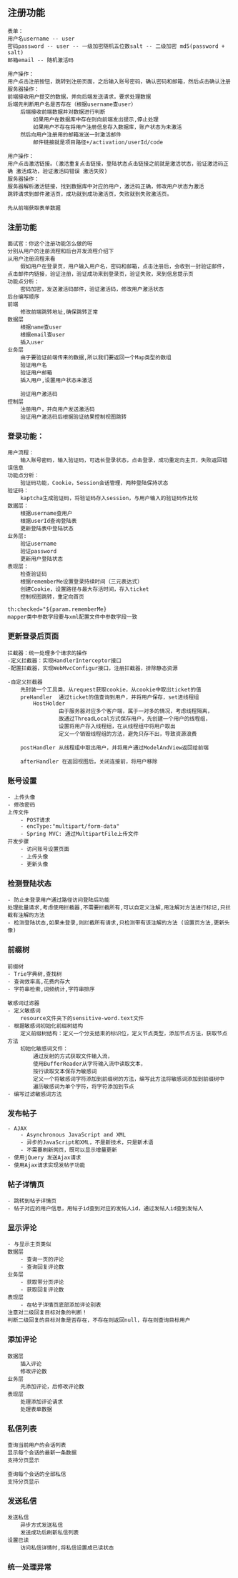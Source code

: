 ## 注册功能
    表单：
    用户名username -- user
    密码password -- user -- 一级加密随机五位数salt -- 二级加密 md5(password + salt)
    邮箱email -- 随机激活码

    用户操作：
    用户点击注册按钮，跳转到注册页面，之后输入账号密码，确认密码和邮箱，然后点击确认注册
    服务器操作：
    前端接收用户提交的数据，并向后端发送请求，要求处理数据
    后端先判断用户名是否存在（根据username查user）
        后端接收前端数据并对数据进行判断
            如果用户在数据库中存在则向前端发出提示,停止处理
            如果用户不存在将用户注册信息存入数据库，账户状态为未激活
        然后向用户注册用的邮箱发送一封激活邮件
            邮件链接就是项目路径+/activation/userId/code

    用户操作：
    用户点击激活链接。(激活重复点击链接，登陆状态点击链接之前就是激活状态，验证激活码正确 激活成功，验证激活码错误 激活失败)
    服务器操作：
    服务器解析激活链接，找到数据库中对应的用户，激活码正确，修改用户状态为激活
    跳转请求到邮件激活页，成功就到成功激活页，失败就到失败激活页。

    先从前端获取表单数据

### 注册功能
    面试官：你这个注册功能怎么做的呀
    分别从用户的注册流程和后台开发流程介绍下
    从用户注册流程来看
        假如用户在登录页，用户输入用户名，密码和邮箱，点击注册后，会收到一封验证邮件，点击邮件内链接，验证注册，验证成功来到登录页，验证失败，来到信息提示页
    功能点分析：
        密码加密，发送激活码邮件，验证激活码，修改用户激活状态
    后台编写顺序
    前端
        修改前端跳转地址,确保跳转正常
    数据层
        根据name查user
        根据email查user
        插入user
    业务层
        由于要验证前端传来的数据,所以我们要返回一个Map类型的数组
        验证用户名
        验证用户邮箱
        插入用户,设置用户状态未激活

        验证用户激活码
    控制层
        注册用户，并向用户发送激活码
        验证用户激活码后根据验证结果控制视图跳转

### 登录功能：
    用户流程：
        输入账号密码，输入验证码，可选长登录状态，点击登录，成功重定向主页，失败返回错误信息
    功能点分析：
        验证码功能，Cookie，Session会话管理，两种登陆保持状态
    验证码：
        kaptcha生成验证码，将验证码存入session，与用户输入的验证码作比较
    数据层：
        根据username查用户
        根据userId查询登陆表
        更新登陆表中登陆状态
    业务层:
        验证username
        验证password
        更新用户登陆状态
    表现层：
        检查验证码
        根据rememberMe设置登录持续时间（三元表达式）
        创建Cookie，设置路径与最大存活时间，存入ticket
        控制视图跳转，重定向首页

    th:checked="${param.rememberMe} 
    mapper类中参数字段要与xml配置文件中参数字段一致

### 更新登录后页面
    拦截器：统一处理多个请求的操作
    -定义拦截器：实现HandlerInterceptor接口
    -配置拦截器，实现WebMvcConfigur接口，注册拦截器，排除静态资源
    
    -自定义拦截器
        先封装一个工具类，从request获取cookie，从cookie中取出ticket的值
        preHandler  通过ticket的值查询到用户，并将用户保存，set进线程组
            HostHolder
                    由于服务器对应多个客户端，属于一对多的情况，考虑线程隔离，
                    故通过ThreadLocal方式保存用户，先创建一个用户的线程组，
                    设置将用户存入线程组，在从线程组中将用户取出
                    定义一个销毁线程组的方法，避免只存不出，导致资源浪费
    
        postHandler 从线程组中取出用户，并将用户通过ModelAndView返回给前端

        afterHandler 在返回视图后，关闭连接前，将用户移除

### 账号设置
    - 上传头像
    - 修改密码
    上传文件
        - POST请求
        - encType:"multipart/form-data"
        - Spring MVC: 通过MultipartFile上传文件
    开发步骤
        - 访问账号设置页面
        - 上传头像
        - 更新头像

### 检测登陆状态
    - 防止未登录用户通过路径访问登陆后功能
    处理批量请求,考虑使用拦截器,不需要拦截所有,可以自定义注解,用注解对方法进行标记,只拦截有注解的方法
    - 检测登陆状态,如果未登录,则拦截所有请求,只检测带有该注解的方法 (设置页方法,更新头像)

### 前缀树
    前缀树
    - Trie字典树,查找树
    - 查询效率高,花费内存大
    - 字符串检索,词频统计,字符串排序

    敏感词过滤器
    - 定义敏感词
        resource文件夹下的sensitive-word.text文件
    - 根据敏感词初始化前缀树结构
        定义前缀树结构：定义一个分支结束的标识位，定义节点类型，添加节点方法，获取节点方法
        初始化敏感词文件：
            通过反射的方式获取文件输入流，
            使用BufferReader从字符输入流中读取文本，
            按行读取文本保存为敏感词
            定义一个将敏感词字符添加到前缀树的方法，编写此方法将敏感词添加到前缀树中
            遍历敏感词为单个字符，将字符添加到节点
    - 编写过滤敏感词方法

### 发布帖子
    - AJAX
        - Asynchronous JavaScript and XML
        - 异步的JavaScript和XML，不是新技术，只是新术语
        - 不需要刷新网页，既可以显示增量更新
    - 使用jQuery 发送Ajax请求
    - 使用Ajax请求实现发帖子功能

### 帖子详情页
    - 跳转到帖子详情页
    - 帖子对应的用户信息，用帖子id查到对应的发帖人id，通过发帖人id查到发帖人

### 显示评论
    - 与显示主页类似
    数据层
        - 查询一页的评论
        - 查询回复评论数
    业务层
        - 获取带分页评论
        - 获取回复评论数
    表现层
        - 在帖子详情页底部添加评论别表
    注意对二级回复目标对象的判断！
    判断二级回复的目标对象是否存在，不存在则返回null，存在则查询目标用户

### 添加评论
    数据层
        插入评论
        修改评论数
    业务层
        先添加评论，后修改评论数
    表现层
        处理添加评论请求
        处理表单数据

### 私信列表
    查询当前用户的会话列表
    显示每个会话的最新一条数据
    支持分页显示

    查询每个会话的全部私信
    支持分页显示

### 发送私信
    发送私信
        异步方式发送私信
        发送成功后刷新私信列表
    设置已读
        访问私信详情时,将私信设置成已读状态

### 统一处理异常
    